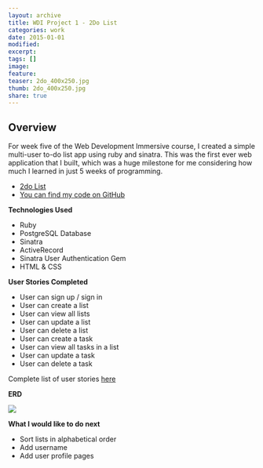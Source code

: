 ```yaml
---
layout: archive
title: WDI Project 1 - 2Do List
categories: work
date: 2015-01-01
modified:
excerpt:
tags: []
image:
feature:
teaser: 2do_400x250.jpg
thumb: 2do_400x250.jpg
share: true
---
```


## Overview
For week five of the Web Development Immersive course, I created a simple multi-user to-do list app using ruby and sinatra.
This was the first ever web application that I built, which was a huge milestone for me considering how much I learned in just 5 weeks of programming.

- [2do List](https://desolate-caverns-9965.herokuapp.com/login)
- [You can find my code on GitHub](https://github.com/cagedcrown/2Do)

**Technologies Used**

- Ruby
- PostgreSQL Database
- Sinatra
- ActiveRecord
- Sinatra User Authentication Gem
- HTML & CSS

**User Stories Completed**

- User can sign up / sign in
- User can create a list
- User can view all lists
- User can update a list
- User can delete a list
- User can create a task
- User can view all tasks in a list
- User can update a task
- User can delete a task

Complete list of user stories [here](https://www.pivotaltracker.com/n/projects/1230464)

**ERD**

![](https://cloud.githubusercontent.com/assets/6254227/5504941/15bb5e5a-8759-11e4-9ee5-88657ec3063d.png)

**What I would like to do next**

- Sort lists in alphabetical order
- Add username
- Add user profile pages
